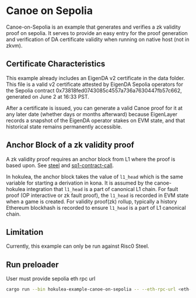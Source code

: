 # Canoe on Sepolia

Canoe-on-Sepolia is an example that generates and verifies a zk validity proof on sepolia. It serves to provide an easy entry for
the proof generation and verification of DA certificate validity when running on native host (not in zkvm).

## Certificate Characteristics
This example already includes an EigenDA v2 certificate in the data folder. This file is a valid v2 certificate attested by 
EigenDA Sepolia operators for the Sepolia contract 0x73818fed0743085c4557a736a7630447fb57c662, generated on June 2 at 16:33 PST.

After a certificate is issued, you can generate a valid Canoe proof for it at any later date (whether days or months afterward)
because EigenLayer records a snapshot of the EigenDA operator stakes on EVM state, and that historical state remains permanently accessible.

## Anchor Block of a zk validity proof

A zk validity proof requires an anchor block from L1 where the proof is based upon. See [steel](https://docs.beboundless.xyz/developers/steel/commitments#steels-trust-anchor-the-blockhash) and [sp1-contract-call](https://github.com/succinctlabs/sp1-contract-call/blob/8e1c03f360d791fb2a5b9b9a836a33cc3cfba9b7/crates/client-executor/src/anchor.rs#L23).

In hokulea, the anchor block takes the value of `l1_head` which is the same variable for starting a derivation in kona. It is assumed by the
canoe-hokulea integration that `l1_head` is a part of canonical L1 chain. For fault proof (OP interactive or zk fault proof), the `l1_head` is
recorded in EVM state when a game is created. For validity proof(zk) rollup, typically a history Ethereum blockhash is recorded to ensure `l1_head`
is a part of L1 canonical chain.

## Limitation

Currently, this example can only be run against Risc0 Steel.

## Run preloader

User must provide sepolia eth rpc url
```bash
cargo run --bin hokulea-example-canoe-on-sepolia -- --eth-rpc-url <eth-rpc-url>
```


